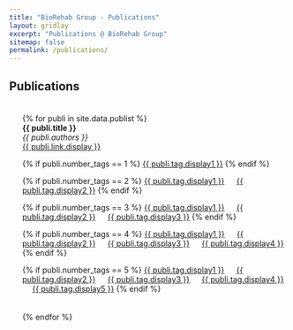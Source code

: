 ```yaml
---
title: "BioRehab Group - Publications"
layout: gridlay
excerpt: "Publications @ BioRehab Group"
sitemap: false
permalink: /publications/
---
```



## Publications
<font style="font-size: 4pt"><br></font>
<ul style="list-style-type:none;">
{% for publi in site.data.publist %}

<li>
 <b> {{ publi.title }} </b> <br />
  <em>{{ publi.authors }}</em> <br/> <a href="{{ publi.link.url }}">{{ publi.link.display }}</a> 

  <br>
  
  {% if publi.number_tags == 1 %}
  <a href="{{ publi.tag.url1}}" class="btn btn-info btn-xs">{{ publi.tag.display1 }}</a> 
  {% endif %}

  {% if publi.number_tags == 2 %}
  <a href="{{ publi.tag.url1 }}" class="btn btn-tag btn-xs">{{ publi.tag.display1 }}</a> &emsp; 
  <a href="{{ publi.tag.url2 }}" class="btn btn-tag btn-xs">{{ publi.tag.display2 }}</a> 
  {% endif %}

  {% if publi.number_tags == 3 %}
  <a href="{{ publi.tag.url1 }}" class="btn btn-tag btn-xs">{{ publi.tag.display1 }}</a> &emsp; 
  <a href="{{ publi.tag.url2 }}" class="btn btn-tag btn-xs">{{ publi.tag.display2 }}</a> &emsp; 
  <a href="{{ publi.tag.url3 }}" class="btn btn-tag btn-xs">{{ publi.tag.display3 }}</a> 
  {% endif %}

{% if publi.number_tags == 4 %}
  <a href="{{ publi.tag.url1 }}" class="btn btn-tag btn-xs">{{ publi.tag.display1 }}</a> &emsp; 
  <a href="{{ publi.tag.url2 }}" class="btn btn-tag btn-xs">{{ publi.tag.display2 }}</a> &emsp; 
  <a href="{{ publi.tag.url3 }}" class="btn btn-tag btn-xs">{{ publi.tag.display3 }}</a> &emsp; 
  <a href="{{ publi.tag.url4 }}" class="btn btn-tag btn-xs">{{ publi.tag.display4 }}</a>
  {% endif %}

  {% if publi.number_tags == 5 %}
  <a href="{{ publi.tag.url1 }}" class="btn btn-tag btn-xs">{{ publi.tag.display1 }}</a> &emsp; 
  <a href="{{ publi.tag.url2 }}" class="btn btn-tag btn-xs">{{ publi.tag.display2 }}</a> &emsp;
  <a href="{{ publi.tag.url3 }}" class="btn btn-tag btn-xs">{{ publi.tag.display3 }}</a> &emsp; 
  <a href="{{ publi.tag.url4 }}" class="btn btn-tag btn-xs">{{ publi.tag.display4 }}</a> &emsp; 
  <a href="{{ publi.tag.url5 }}" class="btn btn-tag btn-xs">{{ publi.tag.display5 }}</a> 
  {% endif %}   

</li>

<font style="font-size: 4pt"><br></font>

{% endfor %}

</ul>